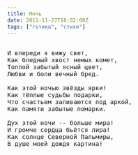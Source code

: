 ```yaml
---
title: Ночь
date: 2011-11-27T16:02:00Z
tags: ["готика", "стихи"]
---
```


<pre>

И впереди я вижу свет,
Как бледный хвост немых комет,
Толпой забытый ясный цвет,
Любви и боли вечный бред.

Как этой ночью звёзды ярки!
Как тёплые судьбы подарки,
Что счастьем заливаются под аркой,
Как памяти забытые помарки.

Дух этой ночи -- больше мира!
И громче сердца бьётся лира!
Как солнце Северной Пальмиры,
В душе моей дождя картина!

</pre>